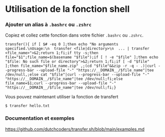 # Utilisation de la fonction shell

### Ajouter un alias à `.bashrc` ou `.zshrc`

Copiez et collez cette fonction dans votre fichier `.bashrc` ou `.zshrc`.

```
transfer(){ if [ $# -eq 0 ];then echo "No arguments specified.\nUsage:\n  transfer <file|directory>\n  ... | transfer <file_name>">&2;return 1;fi;if tty -s;then file="$1";file_name=$(basename "$file");if [ ! -e "$file" ];then echo "$file: No such file or directory">&2;return 1;fi;if [ -d "$file" ];then file_name="$file_name.zip" ,;(cd "$file"&&zip -r -q - .)|curl --progress-bar --upload-file "-" "https://__DOMAIN__/$file_name"|tee /dev/null,;else cat "$file"|curl --progress-bar --upload-file "-" "https://__DOMAIN__/$file_name"|tee /dev/null;fi;else file_name=$1;curl --progress-bar --upload-file "-" "https://__DOMAIN__/$file_name"|tee /dev/null;fi;}
```

Vous pouvez maintenant utiliser la fonction de transfert

```
$ transfer hello.txt
```

### Documentation et exemples

https://github.com/dutchcoders/transfer.sh/blob/main/examples.md